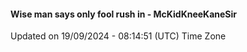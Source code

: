 #### Wise man says only fool rush in - McKidKneeKaneSir
Updated on 19/09/2024 - 08:14:51 (UTC) Time Zone
